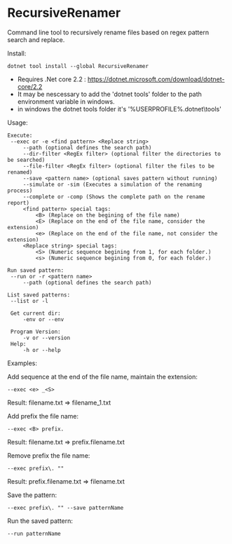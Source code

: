# RecursiveRenamer
Command line tool to recursively rename files based on regex pattern search and replace.

Install:

```
dotnet tool install --global RecursiveRenamer
```
  * Requires .Net core 2.2 : https://dotnet.microsoft.com/download/dotnet-core/2.2
  * It may be nescessary to add the 'dotnet tools' folder to the path environment variable in windows.
  * in windows the dotnet tools folder it's '%USERPROFILE%\.dotnet\tools'
  
  
Usage:

```
Execute:
 --exec or -e <find pattern> <Replace string>
     --path (optional defines the search path)
     --dir-filter <RegEx filter> (optional filter the directories to be searched)
     --file-filter <RegEx filter> (optional filter the files to be renamed)
     --save <pattern name> (optional saves pattern without running)
     --simulate or -sim (Executes a simulation of the renaming process)
     --complete or -comp (Shows the complete path on the rename report)
     <find pattern> special tags:
         <B> (Replace on the begining of the file name)
         <E> (Replace on the end of the file name, consider the extension)
         <e> (Replace on the end of the file name, not consider the extension)
     <Replace string> special tags:
         <S> (Numeric sequence begining from 1, for each folder.)
         <s> (Numeric sequence begining from 0, for each folder.)

Run saved pattern:
 --run or -r <pattern name>
     --path (optional defines the search path)

List saved patterns:
 --list or -l

 Get current dir:
     -env or --env

 Program Version:
     -v or --version
 Help:
     -h or --help
```

Examples:

Add sequence at the end of the file name, maintain the extension:
```
--exec <e> _<S>
```
Result:
filename.txt => filename_1.txt


Add prefix the file name:
```
--exec <B> prefix.
```
Result:
filename.txt => prefix.filename.txt


Remove prefix the file name:
```
--exec prefix\. ""
```
Result:
prefix.filename.txt => filename.txt


Save the pattern:
```
--exec prefix\. "" --save patternName
```


Run the saved pattern:
```
--run patternName
```



